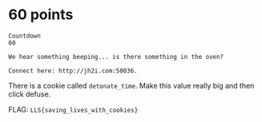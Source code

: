 # 60 points
```
Countdown
60

We hear something beeping... is there something in the oven?

Connect here: http://jh2i.com:50036.

```

There is a cookie called `detonate_time`.
Make this value really big and then click defuse.


FLAG:
`LLS{saving_lives_with_cookies}`